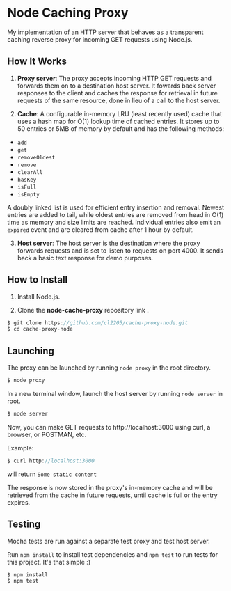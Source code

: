 # Node Caching Proxy

My implementation of an HTTP server that behaves as a transparent caching reverse proxy for incoming GET requests using Node.js. 

## How It Works

1. **Proxy server**: The proxy accepts incoming HTTP GET requests and forwards them on to a destination host server. It fowards back server responses to the client and caches the response for retrieval in future requests of the same resource, done in lieu of a call to the host server. 

2. **Cache**: A configurable in-memory LRU (least recently used) cache that uses a hash map for O(1) lookup time of cached entries. It stores up to 50 entries or 5MB of memory by default and has the following methods: 
  * ```add```
  * ```get```
  * ```removeOldest```
  * ```remove```
  * ```clearAll```
  * ```hasKey```
  * ```isFull```
  * ```isEmpty```

A doubly linked list is used for efficient entry insertion and removal. Newest entries are added to tail, while oldest entries are removed from head in O(1) time as memory and size limits are reached. Individual entries also emit an ```expired``` event and are cleared from cache after 1 hour by default.

3. **Host server**: The host server is the destination where the proxy forwards requests and is set to listen to requests on port 4000. It sends back a basic text response for demo purposes. 

## How to Install

1. Install Node.js.

2. Clone the **node-cache-proxy** repository link .

```javascript
$ git clone https://github.com/cl2205/cache-proxy-node.git
$ cd cache-proxy-node
```
## Launching

The proxy can be launched by running ```node proxy``` in the root directory. 

```javascript
$ node proxy 
```

In a new terminal window, launch the host server by running ```node server``` in root.

```javascript
$ node server
```

Now, you can make GET requests to http://localhost:3000 using curl, a browser, or POSTMAN, etc.

Example: 
```javascript
$ curl http://localhost:3000
```
will return ```Some static content```

The response is now stored in the proxy's in-memory cache and will be retrieved from the cache in future requests, until cache is full or the entry expires.

## Testing

Mocha tests are run against a separate test proxy and test host server.

Run ```npm install``` to install test dependencies and ```npm test``` to run tests for this project. It's that simple :)

```javascript
$ npm install
$ npm test
```

